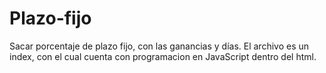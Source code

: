 # Plazo-fijo
Sacar porcentaje de plazo fijo, con las ganancias y días.
El archivo es un index,  con el cual cuenta con programacion  en JavaScript dentro del html.
